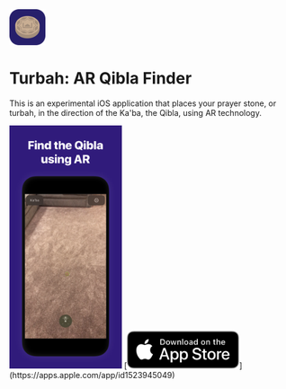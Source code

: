 <img src="Showcase/appicon.png" width="64px">
<h1>Turbah: AR Qibla Finder</h1>
<p>This is an experimental iOS application that places your prayer stone, or turbah, in the direction of the Ka'ba, the Qibla, using AR technology.</p>
<img src="Showcase/preview.png" width="200px">
[<img src="Showcase/download.svg" width="200px">](https://apps.apple.com/app/id1523945049)